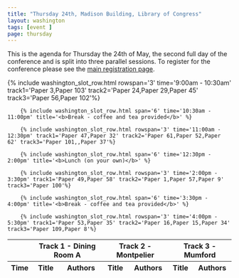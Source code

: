 ```yaml
---
title: "Thursday 24th, Madison Building, Library of Congress"
layout: washington
tags: [event ]
page: thursday
---
```


This is the agenda for Thursday the 24th of May, the second full day of the conference and is split into three parallel sessions. To register for the conference please see the [main registration page][washington-registration].

<table class="api-table">
  <thead>
    <tr>
      <th></th>
      <th colspan="2">Track 1 - Dining Room A</th>
      <th colspan="2">Track 2 - Montpelier</th>
      <th colspan="2">Track 3 - Mumford</th>
     </tr>
    <tr>
      <th>Time</th>
      <th>Title</th>
      <th>Authors</th>
      <th>Title</th>
      <th>Authors</th>
      <th>Title</th>
      <th>Authors</th>
    </tr>
  </thead>
  <tbody>
        {% include washington_slot_row.html rowspan='3' time='9:00am - 10:30am' track1='Paper 3,Paper 103' track2='Paper 24,Paper 29,Paper 45' track3='Paper 56,Paper 102'%}

        {% include washington_slot_row.html span='6' time='10:30am - 11:00pm' title='<b>Break - coffee and tea provided</b>' %}

        {% include washington_slot_row.html rowspan='3' time='11:00am - 12:30pm' track1='Paper 47,Paper 32' track2='Paper 61,Paper 52,Paper 62' track3='Paper 101,,Paper 37'%}

        {% include washington_slot_row.html span='6' time='12:30pm - 2:00pm' title='<b>Lunch (on your own)</b>' %}

        {% include washington_slot_row.html rowspan='3' time='2:00pm - 3:30pm' track1='Paper 49,Paper 58' track2='Paper 1,Paper 57,Paper 9' track3='Paper 100'%}

        {% include washington_slot_row.html span='6' time='3:30pm - 4:00pm' title='<b>Break - coffee and tea provided</b>' %}

        {% include washington_slot_row.html rowspan='3' time='4:00pm - 5:30pm' track1='Paper 53,Paper 35' track2='Paper 16,Paper 15,Paper 34' track3='Paper 109,Paper 8'%}
  </tbody>
</table>

[washington-registration]: https://www.eventbrite.com/e/2018-iiif-conference-in-washington-tickets-44377905510
